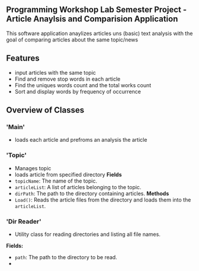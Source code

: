 ## Programming Workshop Lab Semester Project - Article Anaylsis and Comparision Application

This software application anaylizes articles uns (basic) text analysis with the goal of comparing articles about the same topic/news

## Features
  - input articles with the same topic
  - Find and remove stop words in each article 
  - Find the uniques words count and the total works count
  - Sort and display words by frequency of occurrence

## Overview of Classes

### 'Main' 
  - loads each article and prefroms an analysis the article

### 'Topic' 
  - Manages topic
  - loads article from specified directory
 **Fields**
  - `topicName`: The name of the topic.
  - `articleList`: A list of articles belonging to the topic.
  - `dirPath`: The path to the directory containing articles.
 **Methods**
  - `Load()`: Reads the article files from the directory and loads them into the `articleList`.

### 'Dir Reader'
  - Utility class for reading directories and listing all file names.

  **Fields:**
  - `path`: The path to the directory to be read.
  - 



